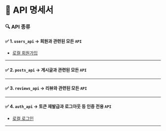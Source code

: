 # 📌 API 명세서

### 🔍 API 종류

#### ✅ 1. `users_api` → 회원과 관련된 모든 `API`
- [로컬 회원가입](users_api/로컬_회원가입_API.md)

---

#### ✅ 2. `posts_api` → 게시글과 관련된 모든 `API`

---

#### ✅ 3. `reviews_api` → 리뷰와 관련된 모든 `API`

---

#### ✅ 4. `auth_api` → 토큰 재발급과 로그아웃 등 인증 전용 `API`
- [로컬 로그인](auth_api/로컬_로그인_API.md)

---
